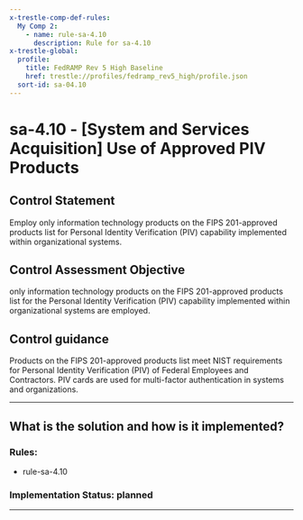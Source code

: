 ```yaml
---
x-trestle-comp-def-rules:
  My Comp 2:
    - name: rule-sa-4.10
      description: Rule for sa-4.10
x-trestle-global:
  profile:
    title: FedRAMP Rev 5 High Baseline
    href: trestle://profiles/fedramp_rev5_high/profile.json
  sort-id: sa-04.10
---
```


# sa-4.10 - \[System and Services Acquisition\] Use of Approved PIV Products

## Control Statement

Employ only information technology products on the FIPS 201-approved products list for Personal Identity Verification (PIV) capability implemented within organizational systems.

## Control Assessment Objective

only information technology products on the FIPS 201-approved products list for the Personal Identity Verification (PIV) capability implemented within organizational systems are employed.

## Control guidance

Products on the FIPS 201-approved products list meet NIST requirements for Personal Identity Verification (PIV) of Federal Employees and Contractors. PIV cards are used for multi-factor authentication in systems and organizations.

______________________________________________________________________

## What is the solution and how is it implemented?

<!-- For implementation status enter one of: implemented, partial, planned, alternative, not-applicable -->

<!-- Note that the list of rules under ### Rules: is read-only and changes will not be captured after assembly to JSON -->

<!-- Add control implementation description here for control: sa-4.10 -->

### Rules:

  - rule-sa-4.10

### Implementation Status: planned

______________________________________________________________________
